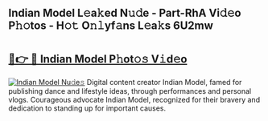 ## Indian Model L𝚎a𝚔ed N𝚞𝚍e - Part-RhA Vi𝚍𝚎o P𝚑𝚘tos - H𝚘𝚝 O𝚗𝚕yf𝚊ns L𝚎a𝚔s 6U2mw

# <h2><a href="http://kf3zh4n.oniu.top/?m=Indian+Model">🔗👉 🔴 Indian Model P𝚑ot𝚘𝚜 V𝚒d𝚎o</a></h2>

[![Indian Model Nu𝚍e𝚜](https://i.imgur.com/0qMVB7G.gif)](http://kf3zh4n.oniu.top/?m=Indian+Model)
Digital content creator Indian Model, famed for publishing dance and lifestyle ideas, through performances and personal vlogs. Courageous advocate Indian Model, recognized for their bravery and dedication to standing up for important causes.  
